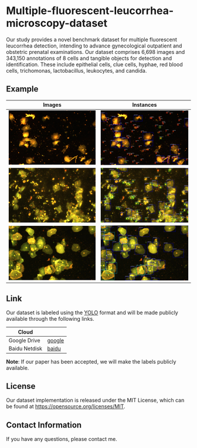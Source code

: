 # Multiple-fluorescent-leucorrhea-microscopy-dataset

Our study provides a novel benchmark dataset for multiple fluorescent leucorrhea detection, intending to advance gynecological outpatient and obstetric prenatal examinations. Our dataset comprises 6,698 images and 343,150 annotations of 8 cells and tangible objects for detection and identification. These include epithelial cells, clue cells, hyphae, red blood cells, trichomonas, lactobacillus, leukocytes, and candida.  

## Example

| Images                                                       | Instances                                                    |
| ------------------------------------------------------------ | ------------------------------------------------------------ |
| <img src="tmp/image_1.jpg" alt="003312" style="zoom:25%;" /> | <img src="tmp/image_1_boxes.jpg" alt="003312" style="zoom:25%;" /> |
| <img src="tmp/image_2.jpg" alt="003312" style="zoom:25%;" /> | <img src="tmp/image_2_boxes.jpg" alt="003312" style="zoom:25%;" /> |
| <img src="tmp/image_3.jpg" alt="003312" style="zoom:25%;" /> | <img src="tmp/image_3_boxes.jpg" alt="003312" style="zoom:25%;" /> |

## Link

 Our dataset is labeled using the [YOLO](https://docs.ultralytics.com/yolov5/tutorials/train_custom_data/#12-create-labels) format and will be made publicly available through the following links.  

| Cloud         |            |
| ------------- | ---------- |
| Google Drive  | [google](https://drive.google.com/drive/folders/1FZ8T-VGPYNnBX_KFS1AhgY9ihuJe2ZGG?usp=drive_link) |
| Baidu Netdisk | [baidu](https://pan.baidu.com/s/1kkDcIGUQI4txU4ma05j6LQ?pwd=l78j)  |

 **Note**: If our paper has been accepted, we will make the labels publicly available. 

## License

Our dataset implementation is released under the MIT License, which can be found at   https://opensource.org/licenses/MIT. 

## Contact Information

 If you have any questions, please contact me.
